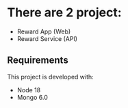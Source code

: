 # There are 2 project:
- Reward App (Web)
- Reward Service (API)

## Requirements 

This project is developed with:

- Node 18
- Mongo 6.0

##
###